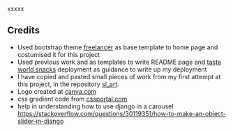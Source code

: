 <!--![responsive app](static/images/multiple-devices.jpeg)

<h1 align="center">SetGoals</h1>

[View the live project here.](http://set-goals-vl.herokuapp.com)

This is the website built to meet the requirements for milestone 3 of fullstack developer diploma at Code Institute. It is designed to be responsive and accessible on a range of devices, making it easy to navigate for users and visiting users.

I aim to develop and test a platform where the user can plan life goals. Users will be looking to take control of their lives and would have listened talkers or have read books that had encouraged planning and goal setting. Ideas such as “He who fails to plan is planning to fail.” by Winston Churchill or “We become what we think about most of the time” by Earl Nightingale support the need to set goals.  
This platform will enable users to create their goals, store them, edit or delete them from the my goals page. As a future feature, the app would include a forum where different users could post their achievements or discuss hurdles, or points of view to increase users interaction with the app. Another feature that had not been included would be the upload of images into the goal card as create an image board with the collection of images. For this feature I would need to use technology that I have not learned yet, as MongoDB BSON documents are capped at 16 MB.

## User Experience (UX)

- ### User stories

  - #### First Time Visitor Goals

    1. As a First Time Visitor, I want to easily understand the main purpose of the site and learn more about setting goals.
    2. As a First Time Visitor, I want to be able to easily navigate throughout the site to find content.
    3. As a First Time Visitor, I want to be able to easily register on website as user and set first goals.

  - #### Returning Visitor Goals

    1. As a Returning Visitor, I want to easily refer back to the main steps of setting smart goals.
    2. As a Returning Visitor, I want to easily log in to my goals page.
    3. As a Returning Visitor, I want to be able to create, update and delete my goals.

  - #### Frequent User Goals
    1. As a Frequent User, I want to explore content in image boards online related to my goals. As images are a powerful tool to help focus in goals.
    2. As a Frequent User, I want to easily access my current goals and costumize them.

- ### Design
  - #### Colour Scheme
    - The two main colours used on the website are inspired by this [photo](https://www.behance.net/gallery/45528461/Selectologie) using [ adobe color ](color.adobe.com) software.  
      ![alt text](static/images/colours.jpeg "generated colour scheme")
  - #### Typograpy
    - The Gruppo font is the font used for the Logo with Sans Serif as the fallback font in case for any reason the font isn't being imported into the site correctly. Gruppo Font is a display typeface that comes with clean and clear texture.
    - The Noto Sans font in the main font used throughou this project, with Sans Serif as the fallback font.
  - #### Imagery
    - The background hero image is chosen as a path and is divided in two. It is designed to be striking and give the user the ilusion of discovering a path.  
      The svg image used in the middle div in home pageuses the same colour as navbar and footer and is supposed to suggest planning ideas. The same svg is used in my goals card while upload image is not available.

* ### Wireframes

  - [Register page in desktop and tablet view](static/images/wireframes/register_dt.png "wireframe for register page in desktop and tablet view");

  - [Register page in mobile view](static/images/wireframes/register_mobile.png "wireframe for register page in mobile view");

  - [Login page in desktop and tablet view](static/images/wireframes/login_dt.png "wireframe for login page in desktop and tablet view");

  - [Login page in mobile view](static/images/wireframes/login_mobile.png "wireframe for login page in mobile view");

  - [Home page in desktop and tablet view](static/images/wireframes/home_dt.png "wireframe for Home page in desktop and tablet view");

  - [Home page in mobile view](static/images/wireframes/home_mobile.png "wireframe for Home page in mobile view");

  - [New Goal page in desktop and tablet view](static/images/wireframes/newGoal_dt.png "wireframe for My progress page in desktop and tablet view");

  - [New Goal page in mobile view](static/images/wireframes/newGoal_mobile.png "wireframe for New Goal page in mobile view");

  - [Goal page in desktop and tablet view](static/images/wireframes/goalPage_dt.png "wireframe for Goal page in desktop and tablet view")

  - [Goal page in mobile view](static/images/wireframes/goalPage_mobile.png "wireframe for New Goal page in mobile view");

Wireframes had been an excellent starting point to this project however, after having login and my goals page in place I have realised that the project would benefit from having a home page and a SMART page, where a visiting user could fill inspired in using the app.

## Features

- Responsive on multiple device sizes

- Interactive elements
    - Materialize Navigation bar with sidenav for mobile view and small tablets
    - Materialize Footer with links for homepage and social media
    - Materialize parallax feature to add beauty to the app and allude to "seeing the road ahead" - in home page
    - Logo in navbar redirects to home page
    - Links in navbar redirect user to the corresponding pages
    - Materialize pulse button in home page to call attention to the word SMART - once clicked it will redirect to the SMART? page
    - Materialize collapsible cards in SMART page - to add more information
    - Materialize forms with dropdown menu
    - Materialize waves effect when ckicking on a button

- Register and Login
    - Register page with Materialize input form for username, email, password and submit button
    - Login page with Materialize input form for username, password and submit button

- Create, update and delete data
    - Goal cards in My goals page have a edit and delete icons that will enable existing Goals to be deleted and updated
    - New Goal page has a form that allows the user to create a new goal by storing the new date when the form is filled

## Technologies Used

### Languages Used

- [HTML5](https://en.wikipedia.org/wiki/HTML5)
- [CSS3](https://en.wikipedia.org/wiki/Cascading_Style_Sheets)
- [Javascript](https://en.wikipedia.org/wiki/JavaScript)
- [Python3](<https://en.wikipedia.org/wiki/Python_(programming_language)>)

### Frameworks, Libraries & Programs Used

1. [Materialize 1.0.0:](https://materializecss.com)
   - Materialize was used to assist with the responsiveness and styling of the website.
2. [Google Fonts:](https://fonts.google.com/)
   - Google fonts were used to import Gruppo and Noto Sans fonts into the style.css file which is used on all pages throughout the project.
3. [Font Awesome:](https://fontawesome.com/)
   - Font Awesome was used throughout the website to add icons for UX purposes.
4. [jQuery:](https://jquery.com/)
   - jQuery came with Materialize to make the navbar toggle, the collapsible bars, dropdown menu, the parallax effect in home page, the tooltip effect in edit and delete Icons, the card hide/show content, but it was also used for the alert box with function in JavaScript.
5. [Git](https://git-scm.com/)
   - Git was used for version control by utilizing the Gitpod terminal to commit to Git and Push to GitHub.
6. [GitHub:](https://github.com/)
   - GitHub is used to store the projects code after being pushed from Git.
7. [Photoshop:](https://www.adobe.com/ie/products/photoshop.html)
   - Photoshop was used to resize images for the website.
8. [Balsamiq:](https://balsamiq.com/)
   - Balsamiq was used to create the [wireframes](https://github.com/) during the design process.
9. [Adobe Color:](https://color.adobe.com/create/color-wheel)
   - Adobe Color was used to generate the color scheme.
10. [Flask:](https://pypi.org/project/Flask/)
    - Flask was used in the html templates including a base template.
11. [Jinja2:](<https://en.wikipedia.org/wiki/Jinja_(template_engine)>)
    - Jinja is part of the Flask library. Flask templates for this project used Jinja.
12. [Werkzeug:](https://pypi.org/project/Werkzeug/)
    - Werkzeug is part of the Flask library and was used throughout this project to encrypt data.
13. [PyMongo:](https://pypi.org/project/pymongo/)
    - The pymongo package is a native Python driver for MongoDB. crucial in the communication of python with MongoDB, both used in this project.
14. [MongoDb:](https://www.mongodb.com/)
    - MongoDB is a document database and is used to store the data input from the forms in new goals page. The data stored is created, updated and deleted in mongoDb through the app.  
15. [Heroku:](https://www.heroku.com/)
    - Heroku is a cloud platform as a service (PaaS) and supports python language. Heroku was used to deploy this project, is where the app is hosted.
16. [Responsivedesign.is:](http://ami.responsivedesign.is/)
    - Website used to create responsive image used in readme page (however mobile view is not true to app display in a mobile, as hero section is visible in the actual app)
17. [Undraw:](https://undraw.co/)
    - To obtain SVG illustrations with colour scheme of the project, used in Home, SMART and My Goals pages.

##  Testing

Please refer to [testing.md](testing.md) file to find the report on the testing carried out in this project.

---

##  Deployment

SL arts was developed using Gitpod and GitHub to host the repository.

### Local Deployment
For local deployment, you need to have an IDE such as Gitpod and you need to install the following in your IDE:
- An IDE - for this project was used GitPod
- to create the database was used MongoDB Atlas
- Git, Python3, PIP3
  
#### Directions

##### Cloning repository using command line

1. You can save a copy of this repository:
On GitHub, navigate to the main page of the repository. Above the list of files, click  Code then "Download Zip" button, and after extract the Zip file to your folder.

2. Open Terminal.

3. Change the current working directory to the location where you want the cloned directory.

4. Type git clone, and then paste the URL you copied earlier.

    $ git clone https://github.com/veraleitaodev/setGoals.git
    Press Enter to create your local clone.

5. Now create a Database that you intend to use for this cloned project with MongoDB. 

6. Create a new Database called "setGoals" in [MongoDB Atlas](https://www.mongodb.com/).   
7. In "setGoals" database create the three following collections:
    ##### categories
    ```
    _id: <ObjectId>
    category_name: <String>
    ```
    ##### goals
    ```
    _id: <ObjectId>
    goal_title:  <String>
    category_name: <String>
    goal_description: <String>
    due_date: <String>
    author: <String>
    ```
    ##### Users
    ```
    _id: <ObjectId>
    username: <String>
    password: <String>
    ```

8. Return to the Terminal and enter the following to install all required dependencies:
```
pip3 install -r requirements.txt
```
*Note: GitPod does not require `sudo`, so if you use another IDE, you will need to include `sudo` in the beginning of the command: `sudo pip3 install -r requirements.txt`.*

9. Set up environment variables:
    - Create __.env__ file in the root directory.
    - On the top of the file add `import os` to set the environment variables in the operating system.
    - Set the connection to your MongoDB database(MONGO_URI) and a SECRET_KEY with the following syntax:
    `os.environ["SECRET_KEY"] = "YourSecretKey"`   
    `os.environ["MONGO_URI"] = "YourMongoURI"`  
  
10. You will now be able to run the application using the following command `python3 run.py`. 

Find information about deploying a repository [here](https://docs.github.com/en/free-pro-team@latest/github/creating-cloning-and-archiving-repositories/cloning-a-repository)

##### Heroku Deployment

To deploy the project to [Heroku](https://heroku.com/) the following steps need to be completed:

1. Create or update __requirement.txt__ file using the following command in the terminal:  
`pip3 freeze > requirements.txt`

2. Create a __Procfile__ using the following command in the terminal:   
`echo web: python run.py > Procfile`
    (__remember__ to use capital P);  
    delete extra line at the bottom in Procfile as it might cause problems;

3. `git add`, `git commit` and `git push` these files to GitHub repository

4. Create a __new app__ in Heroku, assigning a unique name and set a region (for SetGoals i had set Europe)

5. Set up automatic deployment by adding environment variables to settings:
    -   click on the __settings__ and then click on __Reveal Config Vars__ and set the following vars:
        -   __IP__ : 0.0.0.0
        -   __PORT__ : 8080
        -   __MONGO_URI__ : `<link to MongoDB database>`
        -   __SECRET_KEY__ : `<secret key>`
        -   __DEBUG__: __FALSE__  

6. The app will be deployed and ready to run. Click "Open App" to view the app.   
  
 `heroku login`, after a successful log in `git push heroku master` - to push the app to Heroku, and finally click "Open App" in Heroku dashboard to view the app.

---

##  Credits
-   I had great help from my mentor Rohit Sharma.
-   I have written the code for the project with inspiration in the materials learnt at code institute and the use of libraries such as Materialize, as mentioned in this document.
-   Cloning information sourced from [here](https://docs.github.com/en/free-pro-team@latest/github/creating-cloning-and-archiving-repositories/cloning-a-repository);
-   Information in smart.html obtained from [here](https://www.ucop.edu/local-human-resources/_files/performance-appraisal/How%20to%20write%20SMART%20Goals%20v2.pdf);
-   Code obtained from [stackoverflow](https://stackoverflow.com/questions/553402/how-to-fadeout-remove-a-div-in-jquery) to fade out and hide flash message.-->
xxxxx
<!--# Deployment

## Setting up the database and Heroku app

- Go heroku.com, create an account or log in. <i>I already have an account so I just had to log in and validate my account as I had arrived to a maximum of 5 app created.</i> 
- Click on new and then on new app. Give your app a name, it has to be unique. <i>I called my app sandra-lopes-art.</i> Then choose the region closest to you and lastly click on create app button.

- Go to the resources tab, go to the add-ons and search for Heroku Postgres. Use the free plan and click on the submit order form button.

- On your code editor install dj_database_url and psycopg2-binary with the commands
            <i> pip3 install dj_database_url

            pip3 install psycopg2-binary </i>

 for the use of heroku Postgres.

- After that freeze the requirements, <i>pip3 freeze > requirements.txt</i>.

- Go to settings.py and import dj_database_url.  Go to the database settings section and  comment out the the default configuration and add a new database default with a call to dj_database_url.parse(). Go back to Heroku, go to the settings tab and reveal the config vars. Copy the database-url value and past this into the parentheses (). 
<i>DATABASE = {
	'default': dj_database_url.parse('here comes you database-url value')
}</i>

- Because you're using Postgres, you have to run all the migrations again, you can see this when you run python3 manage.py show migrations as the boxes are no longer checked. If you used JSON files to upload your categories an products you have to load them again. If you add them manually then you have again after your app is deployed to Heroku.

- Create a new superuser, <i>python3 manage.py createsuperuser,</i> and follow the steps. Your Heroku app and database are ready to go so remove the new database default and uncomment the original database default. You do this last step to make sure your database URL doesn't end up in version control and people can't use it for them selfs.

-  Then add, commit and push to Github.

## Deploying to Heroku

- In settings.py go back to the database section. You're going to going to set your database default in an if statement, if 'DATABASE_URL' in os.environ:. So that when our app is running on Heroku we connect to Postgres otherwise we connect to your local database. The first part of this if statement is going to be the default database for when connected to Heroku and it will be similar to the default database code you just removed but with your Heroku URL secured

        DATABASE = {
	        'default': dj_database_url.parse(os.environ.get('DATABASE_URL))
        }

Put the original database default in an else statement

else:

    DATABASES = {
        'default': {
            'ENGINE': 'django.db.backends.sqlite3',
            'NAME': BASE_DIR / 'db.sqlite3',
        }
    }

- To be able to deploy to Heroku you need a couple of other things:
 	- Install gunicor, <i>that will act as a web server,</i> and freeze this in the requirments.txt

	- Create a Procfile, it needs the capital P. To tell Heroku to create a web dyno, <i>which will run gunicorn and serve our Django app</i>. You open a new file and add this to the file. web: gunicorn taste_world_snacks.wsgi:application

- Login to Heroku in the console. To log in, you can use the command Heroku login or Heroku login -i and follow the steps. Then temporarily disable collective static by using the command Heroku config: set DISABLE_COLLECTSTATIC=1 --app taste-world-snacks, <i>so that Heroku won't try to collect static files when we deploy</i>.

- You need to add taste-world-snacks to allowed hosts in settings.py and add the localhost as well, <i>so that you can still work on it. I tidied up secured later so I could test automatic deployment.</i> Then add, commit and push to Github.

- To deploy to Heroku using the commands:
	- heroku git:remove -a taste-world-snacks
	- git push heroku master

- To set up automatic deployment go to the deploy tab on Heroku and click on connect to Github. Search for the correct repository and then click connect, after that go to the Enable Automatic Deploys button and click it.

- Then to add secure, look up a secret key generator and generate a secret key. Copy that and go to the settings tab in Heroku, reveal config vars to make a new key with the name SECRET_KEY and past in your generated secret key in the value field and add it. After that go settings.py to replays the SECRET_KEY value with a call to get it from the environment with an empty string as default, <i>SECRET_KEY = os.environ.get('SECRET_KEY', '').</i>

- Set DEBUG to be true only if there is a variable called development, <i>DEBUG = 'DEVELOPMENT' in os.environ.</i> Lastly add, commit and push to Github. If you go to the activity tab on Heroku, you can see there is a build-in progress and that your automatic deployment is working.

## Store static files and images on AWS

### Setup bucket

- Go to aws.amazon.com there create an account and follow the steps or log in. <i>I already have an account from a previous project so I only had to log in.</i>

- Once logged in search for S3 and open it and create a new bucket and give it a name. to keep it simple I gave it my Heroku app name, taste-world-snacks. Then select the region that is close to you, uncheck block all public access and acknowledge that the bucket will be public. <i><u>It needs to be public to allow public access to our static files.</i></u> Then click create bucket

- The new bucket needs a few basic settings. 
	- To do that select your bucket, go to properties tab, look for static website hosting and click edit and click on enable and host a static website. <i>I used index.html and error.html as index 	and error documents. As this is for educational use so I can go with defaults.</i> 

	- Then go to the permission tab, from there the cors configuration tab and click edit. <i>I pasted 	in the Cors configuration provided by school.</i> <u><i>This is to setup the required access between our Heroku app and this S3 bucket. </i></u>

	- Then under the policy tab in the permission tab select policy generator to create a security policy for the bucket. The policy type is S3 bucket policy, effects will be allow, principal will be *,  action will be get object and the ARN you can find on top of the bucket policy tab. Click add statement, then generate policy. Copy this policy into the bucket policy editor and add a 	/*  on to the end of the resource key to allow all access to all resources in the bucket and finally click save. Leave the policy generate window open for when you will create a user.

	- As the last step go to the access control list tab and select public access to everyone, select list and understand the effects and save.

### Setup user to access bucket

- Go back to the server menu and open I am. Click on groups, create a new group and give it a name. <i>To keep it simple I gave it the name manage-taste-world-snacks.</i> Then click on create group.

- To make a policy to use to access our bucket click on policies and then create policy. Go to the JSON tab, click on import managed policy, search for S3, choose AmazonS3FullAccess and import. As I only want full access to the bucket and everything in it, you will go to the policy generate page that you left open and copy the ARN behind resource. You can paste this in the list behind resource and in a second line past it in again but with /* behind it. Click review policy, give it a name and description and click create policy. <i>I name mine taste-world-snacks and as description, I added to access S3 bucket for taste world snacks static files.</i>

- You will attach the policy to the group you just created. To do so go to groups, click on the group that was just made, click attach policy, search for the policy with the name that you just made, select it and click attach policy.

- Then finally you will create a user to put in the group. Click on users page, click add user and give it a name. <i>I called it taste-world-snacks-staticfiles-user.</i> select programmatic access as access type, click next, select your group, click through till the end and then click create user. Download the CSV file with the user access key and secret key and click close. <u><i>It is very important to download and save this file as it cannot be downloaded or accessed again.</i></u>

## Connect S3 bucket to Django

- In the code editor install bato 3, django-storages and freeze them. Add storages  in settings.py under installed apps. 
	<i>-pip3 install bato 3, pip3 install django-storages, pip3 freeze > requirements.txt</i>

- You need to add the next settings under the media root section of settings.py to tell it with which bucket to communicate with. Add an if statement to check if there is an environment variable called use aws and give it these variables with the corresponding values:

        if 'USE_AWS' in os.environ:
	        AWS_STORAGE_BUCKET_NAME,
	        AWS_S3_REGION_NAME,
   	        AWS_ACCESS_KEY_ID = os.environ.get('AWS_ACCESS_KEY_ID'),
            AWS_SECRET_ACCESS_KEY = os.environ.get('AWS_SECRET_ACCESS_KEY'),
	        AWS_S3_CUSTOM_DOMAIN = f'{AWS_STORAGE_BUCKET_NAME}.s3.amazonaws.com'

- Then go to Heroku settings tap and reveal config vars to add:
	- AWS_ACCESS_KEY_ID
	- AWS_SECRET_ACCESS_KEY
	- USE_AWS with value True
- You can find the credentials in the CSV file you downloaded from AWS and remove the DISABLE COLLECTSTATIC variable.

- In your code editor create a file named custom_storages.py to tell Django where to store static files and uploaded product images when you run collect static files. In this file you import settings from django.config and import S3Boto3Storage from storages.backends.s3boto3. Add a class to tell Django where to store static files and another for where to store media files.

	    from django.conf import settings
	    from storages.backends.s3boto3 import S3Boto3Storage


	    class StaticStorage(S3Boto3Storage):
   		    location = settings.STATICFILES_LOCATION


	    class MediaStorage(S3Boto3Storage):
    		    location = settings.MEDIAFILES_LOCATION

- Then go back to settings.py to tell it that for static file storage you want to use the StaticStorage class, for media files you want MediaStorage and what location it should save them.

        STATICFILES_STORAGE = 'custom_storages.StaticStorage'
   	    STATICFILES_LOCATION = 'static'
        DEFAULT_FILE_STORAGE = 'custom_storages.MediaStorage'
        MEDIAFILES_LOCATION = 'media'

 
- You also need to override and explicitly set the URLs for static and media files using your custom domain and new locations.

	    STATIC_URL = f'https://{AWS_S3_CUSTOM_DOMAIN}/{STATICFILES_LOCATION}/'
        MEDIA_URL = f'https://{AWS_S3_CUSTOM_DOMAIN}/{MEDIAFILES_LOCATION}/'

## Adding other files to S3 bucket

- You can add an extra setting to the use aws if statement in settings.py, that will tell the browser that it is okay to cache static files for a long time.

	    AWS_S3_OBJECT_PARAMETERS = {
       		 'Expires': 'Thu, 31 Dec 2099 20:00:00 GMT',
       		 'CacheControl': 'max-age=94608000',
    	}

- To add media files to your S3 bucket, you need to go back to awsamazon.com, open S3, open your bucket,   click on create folder and give it a name. I called mine media. Open this folder, click upload then click on add files, then select all the images you want to select and click upload.
<i>If you have your images on Github than download them first from there and make sure that you add your images in with the same path as in your local database, example images/image.jpg.</i>

# Forking the GitHub Repository

By forking the GitHub Repository we make a copy of the original repository on our GitHub account to view and/or make changes without affecting the original repository by using the following steps...

1. Log in to GitHub and locate the [GitHub Repository](https://github.com/)
2. At the top of the Repository (not top of page) just above the "Settings" button on the menu, locate the "Fork" button.
3. You should now have a copy of the original repository in your GitHub account.

# Making a local clone

1. Navigate to https://github.com/ceciliabinck/(taste-world-snacks).
2. Click the green 'Clone or Download' button.
3. Copy the URL in the dropdown box.
4. Using your favourite IDE open up your preferred terminal.
5. Navigate to your desired file location.
6. Copy the following code and input it into your terminal to clone Cook with me.
7. git clone https://github.com/ceciliabinck/(taste-world-snacks).git

```
$ git clone https://github.com/YOUR-USERNAME/YOUR-REPOSITORY
```

7. Press Enter. Your local clone will be created.

```
$ git clone https://github.com/YOUR-USERNAME/YOUR-REPOSITORY
> Cloning into `CI-Clone`...
> remote: Counting objects: 10, done.
> remote: Compressing objects: 100% (8/8), done.
> remove: Total 10 (delta 1), reused 10 (delta 1)
> Unpacking objects: 100% (10/10), done.
```-->
##  Credits
-   Used bootstrap theme [freelancer](https://startbootstrap.com/previews/freelancer) as base template to home page and costumised it for this project
-   Used previous work and as templates to write README page and [taste world snacks](https://github.com/ceciliabinck/taste-world-snacks.git) deployment as guidance to write up my deployment
-   I have copied and pasted small pieces of work from my first attempt at this project, in the repository [sl_art](https://github.com/veraleitaodev/sl_art/).
-  Logo created at [canva.com](https://www.canva.com/)
-  css gradient code from [cssportal.com](https://www.cssportal.com/css-text-gradient-generator/)
- help in understanding how to use django in a carousel https://stackoverflow.com/questions/30119351/how-to-make-an-object-slider-in-django
